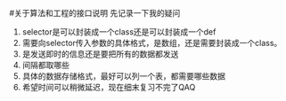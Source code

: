 #关于算法和工程的接口说明
先记录一下我的疑问
1. selector是可以封装成一个class还是可以封装成一个def
2. 需要向selector传入参数的具体格式，是数组，还是需要封装成一个class。
3. 是发送即时的信息还是要把所有的数据都发送
4. 间隔都取哪些
5. 具体的数据存储格式，最好可以列一个表，都需要哪些数据
6. 希望时间可以稍微延迟，现在细末复习不完了QAQ 
